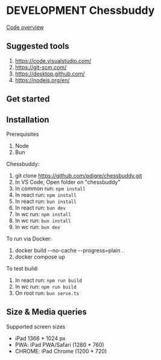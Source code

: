 # DEVELOPMENT Chessbuddy

[Code overview](overview.md)

## Suggested tools

1. https://code.visualstudio.com/
2. https://git-scm.com/
3. https://desktop.github.com/
4. https://nodejs.org/en/

## Get started

## Installation

Prerequisites
1. Node
2. Bun

Chessbuddy:
1. git clone https://github.com/pdigre/chessbuddy.git
2. In VS Code, Open folder on "chessbuddy"
3. In common run: `npm install` 
4. In react run: `npm install`
5. In react run: `bun install`
6. In react run: `bun dev`
7. In wc run: `npm install`
8. In wc run: `bun install`
9. In wc run: `bun dev`

To run via Docker:
1. docker build --no-cache --progress=plain .
2. docker compose up



To test build:
1. In react run: `npm run build`
2. In wc run: `npm run build`
3. On root run: `bun serve.ts`

## Size & Media queries

Supported screen sizes
- iPad 1366 * 1024 px
- PWA: iPad PWA/Safari (1280 * 760)
- CHROME: iPad Chrome (1200 * 720)



